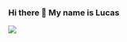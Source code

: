 ### Hi there 👋 My name is Lucas

![](https://media4.giphy.com/media/3ornk57KwDXf81rjWM/giphy.gif?cid=ecf05e47u4gg1fxrsmh2oecizdz9qkyxvdrdy708s747uubg&ep=v1_gifs_search&rid=giphy.gif&ct=g)

<!--
**lucas23456/lucas23456** is a ✨ _special_ ✨ repository because its `README.md` (this file) appears on your GitHub profile.

Here are some ideas to get you started:


- 🌱 I’m currently learning ...
- 👯 I’m looking to collaborate on ...
- 🤔 I’m looking for help with ...
- 💬 Ask me about ...
- 📫 How to reach me: ...
- 😄 Pronouns: ...
- ⚡ Fun fact: ...
-->

